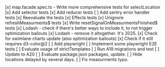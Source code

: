 [x] map.facade.spec.ts - Write more comprehensive tests for selectLocation
[x] Add selector tests
[x] Add reducer tests
[ ] Add sentry error handler tests
[x] Reevaluate the tests
[x] Effects tests
    [x] Unignore refreshMeasurments$ tests
    [x] Write resetSignalOnMeasurmentsFinished$ tests
[x] Lodash - check if there's better ways to include it, to not trigger optimization bailouts
[x] Lodash - remove it altogether. It's 2025.
[x] Check for swimlane charts update (also optimization bailouts)
    [x] Check if it still requires d3-color@2
[ ] Add playwright
[ ] Implement some playwright E2E tests
[ ] Evaluate usage of strictTemplates
[ ] Run A19 migrations and test
[ ] Update to A20
[ ] Evaluate package.json packages, update.
[ ] Hide locations delayed by several days.
[ ] Fix measurments typo.
